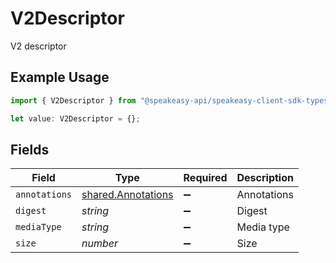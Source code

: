 # V2Descriptor

V2 descriptor

## Example Usage

```typescript
import { V2Descriptor } from "@speakeasy-api/speakeasy-client-sdk-typescript/sdk/models/shared";

let value: V2Descriptor = {};
```

## Fields

| Field                                                           | Type                                                            | Required                                                        | Description                                                     |
| --------------------------------------------------------------- | --------------------------------------------------------------- | --------------------------------------------------------------- | --------------------------------------------------------------- |
| `annotations`                                                   | [shared.Annotations](../../../sdk/models/shared/annotations.md) | :heavy_minus_sign:                                              | Annotations                                                     |
| `digest`                                                        | *string*                                                        | :heavy_minus_sign:                                              | Digest                                                          |
| `mediaType`                                                     | *string*                                                        | :heavy_minus_sign:                                              | Media type                                                      |
| `size`                                                          | *number*                                                        | :heavy_minus_sign:                                              | Size                                                            |